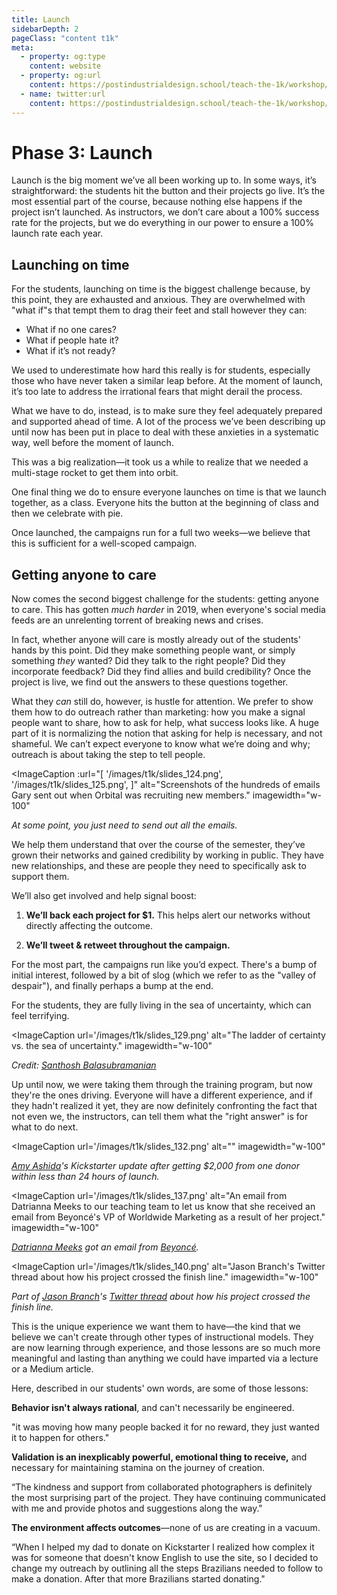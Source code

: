 ```yaml
---
title: Launch
sidebarDepth: 2
pageClass: "content t1k"
meta:
  - property: og:type
    content: website  
  - property: og:url
    content: https://postindustrialdesign.school/teach-the-1k/workshop/how-we-teach/launch/
  - name: twitter:url
    content: https://postindustrialdesign.school/teach-the-1k/workshop/how-we-teach/launch/
---
```


# Phase 3: Launch

Launch is the big moment we’ve all been working up to. In some ways, it’s straightforward: the students hit the button and their projects go live. It’s the most essential part of the course, because nothing else happens if the project isn’t launched. As instructors, we don’t care about a 100% success rate for the projects, but we do everything in our power to ensure a 100% launch rate each year.

## Launching on time

For the students, launching on time is the biggest challenge because, by this point, they are exhausted and anxious. They are overwhelmed with "what if"s that tempt them to drag their feet and stall however they can:

* What if no one cares?
* What if people hate it?
* What if it’s not ready?

We used to underestimate how hard this really is for students, especially those who have never taken a similar leap before. At the moment of launch, it’s too late to address the irrational fears that might derail the process.

What we have to do, instead, is to make sure they feel adequately prepared and supported ahead of time. A lot of the process we’ve been describing up until now has been put in place to deal with these anxieties in a systematic way, well before the moment of launch.

This was a big realization—it took us a while to realize that we needed a multi-stage rocket to get them into orbit.

One final thing we do to ensure everyone launches on time is that we launch together, as a class. Everyone hits the button at the beginning of class and then we celebrate with pie.

Once launched, the campaigns run for a full two weeks—we believe that this is sufficient for a well-scoped campaign.  

## Getting anyone to care

Now comes the second biggest challenge for the students: getting anyone to care. This has gotten *much harder* in 2019, when everyone's social media feeds are an unrelenting torrent of breaking news and crises.

In fact, whether anyone will care is mostly already out of the students' hands by this point. Did they make something people want, or simply something *they* wanted? Did they talk to the right people? Did they incorporate feedback? Did they find allies and build credibility? Once the project is live, we find out the answers to these questions together.

What they *can* still do, however, is hustle for attention. We prefer to show them how to do outreach rather than marketing: how you make a signal people want to share, how to ask for help, what success looks like. A huge part of it is normalizing the notion that asking for help is necessary, and not shameful. We can’t expect everyone to know what we’re doing and why; outreach is about taking the step to tell people.

<ImageCaption
 :url="[
 '/images/t1k/slides_124.png',
 '/images/t1k/slides_125.png',
]"
 alt="Screenshots of the hundreds of emails Gary sent out when Orbital was recruiting new members."
 imagewidth="w-100"
 >

 *At some point, you just need to send out all the emails.*

 </ImageCaption>

We help them understand that over the course of the semester, they’ve grown their networks and gained credibility by working in public. They have new relationships, and these are people they need to specifically ask to support them.

We’ll also get involved and help signal boost:

1. **We’ll back each project for $1.**  This helps alert our networks without directly affecting the outcome.

2. **We’ll tweet & retweet throughout the campaign.**

For the most part, the campaigns run like you’d expect. There's a bump of initial interest, followed by a bit of slog (which we refer to as the "valley of despair"), and finally perhaps a bump at the end.

For the students, they are fully living in the sea of uncertainty, which can feel terrifying.

<ImageCaption
 url='/images/t1k/slides_129.png'
 alt="The ladder of certainty vs. the sea of uncertainty."
 imagewidth="w-100"
 >

 *Credit: [Santhosh Balasubramanian](https://twitter.com/balasubramaniac?)*

 </ImageCaption>

Up until now, we were taking them through the training program, but now they're the ones driving. Everyone will have a different experience, and if they hadn't realized it yet, they are now definitely confronting the fact that not even we, the instructors, can tell them what the "right answer" is for what to do next.

<ImageCaption
 url='/images/t1k/slides_132.png'
 alt=""
 imagewidth="w-100"
 >

 *[Amy Ashida](https://www.linkedin.com/in/amyashida/)'s Kickstarter update after getting $2,000 from one donor within less than 24 hours of launch.*

 </ImageCaption>

 <ImageCaption
  url='/images/t1k/slides_137.png'
  alt="An email from Datrianna Meeks to our teaching team to let us know that she received an email from Beyoncé's VP of Worldwide Marketing as a result of her project."
  imagewidth="w-100"
  >

  *[Datrianna Meeks](https://www.linkedin.com/in/datriannameeks/) got an email from [Beyoncé](https://giphy.com/gifs/real-housewives-new-york-read-PWT8AptmKh7TW).*

  </ImageCaption>

  <ImageCaption
   url='/images/t1k/slides_140.png'
   alt="Jason Branch's Twitter thread about how his project crossed the finish line."
   imagewidth="w-100"
   >

   *Part of [Jason Branch](http://jsonbrnch.com/home/)'s [Twitter thread](https://twitter.com/jsonbrnch/status/984867687137447937?s=20) about how his project crossed the finish line.*

   </ImageCaption>


This is the unique experience we want them to have—the kind that we believe we can't create through other types of instructional models. They are now learning through experience, and those lessons are so much more meaningful and lasting than anything we could have imparted via a lecture or a Medium article.

Here, described in our students' own words, are some of those lessons:

**Behavior isn't always rational**, and can't necessarily be engineered.


<Quote1>"it was moving how many people backed it for no reward, they just wanted it to happen for others."</Quote1>

**Validation is an inexplicably powerful, emotional thing to receive,** and necessary for maintaining stamina on the journey of creation.

<Quote1>“The kindness and support from collaborated photographers is definitely the most surprising part of the project. They have continuing communicated with me and provide photos and suggestions along the way."</Quote1>

**The environment affects outcomes**—none of us are creating in a vacuum.

<Quote1>“When I helped my dad to donate on Kickstarter I realized how complex it was for someone that doesn't know English to use the site, so I decided to change my outreach by outlining all the steps Brazilians needed to follow to make a donation. After that more Brazilians started donating."</Quote1>

<Highlight/>
